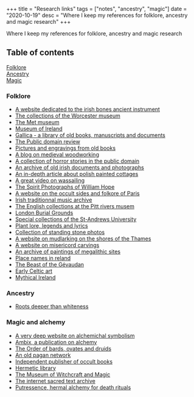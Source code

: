 +++
title = "Research links"
tags = ["notes", "ancestry", "magic"]
date = "2020-10-19"
desc = "Where I keep my references for folklore, ancestry and magic research"
+++

Where I keep my references for folklore, ancestry and magic research

## Table of contents

<div class="table-of-contents">

[Folklore](#folklore)  
[Ancestry](#ancestry)  
[Magic](#magic)

</div>

### Folklore

- [A website dedicated to the irish bones ancient instrument](http://www.rhythmbones.com/index.html)  
- [The collections of the Worcester museum](https://worcester.emuseum.com/collections/)  
- [The Met museum](https://www.metmuseum.org/)  
- [Museum of Ireland](https://www.museum.ie/en-IE/Collections-Research)  
- [Gallica - a library of old books, manuscripts and documents](https://gallica.bnf.fr/accueil/en/content/accueil-en?mode=desktop)  
- [The Public domain review](https://publicdomainreview.org/)  
- [Pictures and engravings from old books](https://www.fromoldbooks.org/)  
- [A blog on medieval woodworking](https://thomasguild.blogspot.com/)  
- [A collection of horror stories in the public domain](https://www.steve-calvert.co.uk/public-domain-horror-stories-3/#H)  
- [An archive of old irish documents and photographs](https://www.duchas.ie/en)
- [An in-depth article about polish painted cottages](https://lamusdworski.wordpress.com/2018/06/08/painted-cottages/)
- [A great video on wassailing](https://youtu.be/ic4qWguBYEM)
- [The Spirit Photographs of William Hope](https://publicdomainreview.org/collection/the-spirit-photographs-of-william-hope)
- [A website on the occult sides and folkore of Paris](https://paris-sortileges.fr/paris-sortileges/)
- [Irish traditionnal music archive](https://www.itma.ie/)
- [The English collections at the Pitt rivers musem](http://england.prm.ox.ac.uk/index.html)
- [London Burial Grounds](https://www.gutenberg.org/files/56832/56832-h/56832-h.htm)
- [Special collections of the St-Andrews University](https://special-collections.wp.st-andrews.ac.uk/)
- [Plant lore, legends and lyrics](https://www.gutenberg.org/files/44638/44638-h/44638-h.htm)
- [Collection of standing stone photos](https://maenhir.neocities.org/)
- [A website on mudlarking on the shores of the Thames](https://sites.google.com/site/thamesandfield/home)
- [A website on misericord carvings](http://www.misericords.org.uk/index.html)
- [An archive of paintings of megalithic sites](https://archaeologydataservice.ac.uk/archives/view/underhill_na_2004/downloads.cfm)
- [Place names in reland](https://en.wikipedia.org/wiki/Place_names_in_Ireland)
- [The Beast of the Gévaudan](https://publicdomainreview.org/collection/the-beast-of-gevaudan-1764-1767)
- [Early Celtic art](https://www.wikiwand.com/en/Celtic_art)
- [Mythical Ireland](https://mythicalireland.com/)

### Ancestry

- [Roots deeper than whiteness](https://whiteawake.org/2018/10/27/roots-deeper-than-whiteness/)

### Magic and alchemy

- [A very deep website on alchemichal symbolism](https://www.alchemywebsite.com/)
- [Ambix, a publication on alchemy](https://www.ambix.org/publications/ambix/)
- [The Order of bards, ovates and druids](https://druidry.org/)
- [An old pagan network](https://www.paganlink.org/index.shtml)
- [Independent publisher of occult books](https://fulgur.co.uk/)
- [Hermetic library](https://hermetic.com/index)
- [The Museum of Witchcraft and Magic](https://museumofwitchcraftandmagic.co.uk/)
- [The internet sacred text archive](https://www.sacred-texts.com/index.htm)
- [Putressence, hermal alchemy for death rituals](https://putressence.com/)
